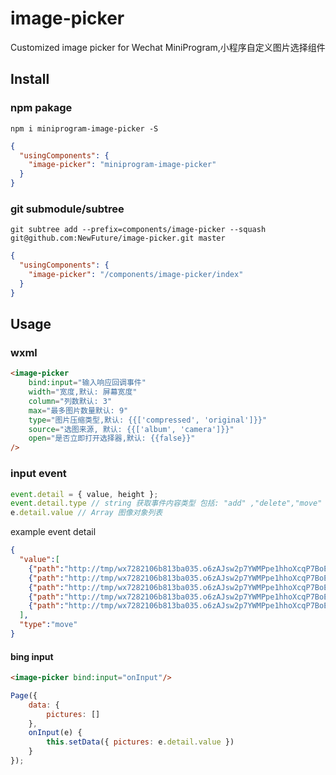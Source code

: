 # image-picker
Customized image picker for Wechat MiniProgram,小程序自定义图片选择组件

## Install

### npm pakage
```
npm i miniprogram-image-picker -S
```

```json
{
  "usingComponents": {
    "image-picker": "miniprogram-image-picker"
  }
}
```

### git submodule/subtree
```
git subtree add --prefix=components/image-picker --squash git@github.com:NewFuture/image-picker.git master
```
```json
{
  "usingComponents": {
    "image-picker": "/components/image-picker/index"
  }
}
```

## Usage

### wxml
```html
<image-picker
    bind:input="输入响应回调事件"
    width="宽度,默认: 屏幕宽度"
    column="列数默认: 3"
    max="最多图片数量默认: 9"
    type="图片压缩类型,默认: {{['compressed', 'original']}}"
    source="选图来源, 默认: {{['album', 'camera']}}"
    open="是否立即打开选择器,默认: {{false}}"
/>

```

### input event

```js
event.detail = { value, height };
event.detail.type // string 获取事件内容类型 包括: "add" ,"delete","move"
e.detail.value // Array 图像对象列表
```

example event detail

```json
{
  "value":[
    {"path":"http://tmp/wx7282106b813ba035.o6zAJsw2p7YWMPpe1hhoXcqP7BoE.9SHfItdYeoVz7205b342cc5ec2480d7fea923836a227.jpg","size":18153},
    {"path":"http://tmp/wx7282106b813ba035.o6zAJsw2p7YWMPpe1hhoXcqP7BoE.ZaqbvhV5XSs0beb97b7db6208cbd8c1f3001dd83ef5c.jpg","size":15233},
    {"path":"http://tmp/wx7282106b813ba035.o6zAJsw2p7YWMPpe1hhoXcqP7BoE.wNsZ7ruZD0sT0668a02aeb46768d750fff59bf6737b8.jpg","size":11792},
    {"path":"http://tmp/wx7282106b813ba035.o6zAJsw2p7YWMPpe1hhoXcqP7BoE.vGY6456CvSGvcf8149c4beb7f4deeb3680ae2f219b51.jpg","size":19320},
    {"path":"http://tmp/wx7282106b813ba035.o6zAJsw2p7YWMPpe1hhoXcqP7BoE.BImgk5zyXJDv630a1e89c698fee6cef3948394866249.jpg","size":19560}
  ],
  "type":"move"
}
```

#### bing input

```html
<image-picker bind:input="onInput"/>
```
```js
Page({
    data: {
        pictures: []
    },
    onInput(e) {
        this.setData({ pictures: e.detail.value })
    }
});
```